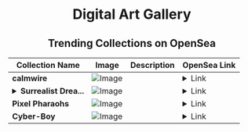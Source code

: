 <div align="center">

# Digital Art Gallery

## Trending Collections on OpenSea

| Collection Name                       | Image                                                                                     | Description                       | OpenSea Link                                                                                          |
|---------------------------------------|-------------------------------------------------------------------------------------------|-----------------------------------|--------------------------------------------------------------------------------------------------------|
| **calmwire** | ![Image](https://i.seadn.io/s/raw/files/c9a27082cadf32fa03543f58ce2d0a53.png?w=500&auto=format?w=200&auto=format) |  | <details><summary>Link</summary>[calmwire](https://opensea.io/collection/calmwire)</details> |
| **<details><summary>Surrealist Drea...</summary>Surrealist Dreamscape</details>** | ![Image](https://i.seadn.io/s/raw/files/527bfa02f014cd512a8dd1ade4e28d5e.jpg?w=500&auto=format?w=200&auto=format) |  | <details><summary>Link</summary>[Surrealist Dreamscape](https://opensea.io/collection/surrealist-dreamscape-1)</details> |
| **Pixel Pharaohs** | ![Image](https://i.seadn.io/s/raw/files/1f9bd9bd33c2c59aced1b37dc174bda0.png?w=500&auto=format?w=200&auto=format) |  | <details><summary>Link</summary>[Pixel Pharaohs](https://opensea.io/collection/pixel-pharaohs-1)</details> |
| **Cyber-Boy** | ![Image](https://i.seadn.io/s/raw/files/3593e15b393e9c2d12ecee8968465730.png?w=500&auto=format?w=200&auto=format) |  | <details><summary>Link</summary>[Cyber-Boy](https://opensea.io/collection/cyber-boy-5)</details> |

</div>